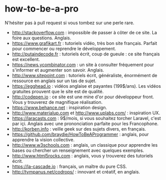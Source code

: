 # how-to-be-a-pro

N'hésiter pas à pull request si vous tombez sur une perle rare.

- http://stackoverflow.com : impossible de passer à côter de ce site. La foire aux questions. Anglais.
- https://www.grafikart.fr : tutoriels vidéo, très bon site français. Parfait pour commencer ou reprendre le développement.
- http://putaindecode.fr : tutoriels écrit, coup de gueule : ce site français est excellent.
- https://news.ycombinator.com : un site à consulter fréquement pour s'informer et augmenter son savoir. Anglais.
- http://www.sitepoint.com : tutoriels écrit, généraliste, énormément de ressource en anglais sur un tas de sujet.
- https://egghead.io : vidéos anglaise et payantes (199$/ans). Les vidéos gratuites prouvent que le site est de qualité.
- http://codepen.io : ce site est une mine d'or pour développeur front. Vous y trouverez de magnifique réalisation.
- https://www.behance.net : inspiration design.
- http://www.materialup.com et http://www.uplabs.com/ : inspiration UX.
- https://laracasts.com : 9$/mois, si vous souhaitez torcher Laravel, c'est par içi. Anglais avec une prononciation parfaite pour les Francophone.
- http://korben.info : veille geek sur des sujets divers, en français.
- https://github.com/braydie/HowToBeAProgrammer : anglais, pour apprendre la vision collective.
- http://www.w3schools.com : anglais, un classique pour apprendre les bases ou chercher un renseignement avec quelques exemples.
- http://www.html5rocks.com : anglais, vous y trouverez des tutoriels écrit.
- https://la-cascade.io : français, un maître du pure CSS.
- http://tympanus.net/codrops/ : innovant et créatif, en anglais.
